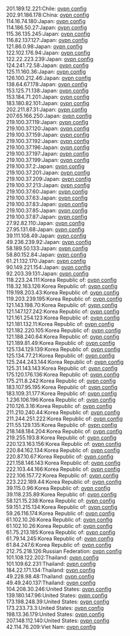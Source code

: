 201.189.12.221:Chile: [ovpn config](vpn/201_189_12_221.ovpn)  
202.91.186.178:China: [ovpn config](vpn/202_91_186_178.ovpn)  
114.16.74.180:Japan: [ovpn config](vpn/114_16_74_180.ovpn)  
114.186.50.27:Japan: [ovpn config](vpn/114_186_50_27.ovpn)  
115.36.135.245:Japan: [ovpn config](vpn/115_36_135_245.ovpn)  
116.82.137.127:Japan: [ovpn config](vpn/116_82_137_127.ovpn)  
121.86.0.98:Japan: [ovpn config](vpn/121_86_0_98.ovpn)  
122.102.176.94:Japan: [ovpn config](vpn/122_102_176_94.ovpn)  
122.22.223.239:Japan: [ovpn config](vpn/122_22_223_239.ovpn)  
124.241.72.58:Japan: [ovpn config](vpn/124_241_72_58.ovpn)  
125.11.160.36:Japan: [ovpn config](vpn/125_11_160_36.ovpn)  
126.100.212.46:Japan: [ovpn config](vpn/126_100_212_46.ovpn)  
138.64.67.178:Japan: [ovpn config](vpn/138_64_67_178.ovpn)  
153.125.71.138:Japan: [ovpn config](vpn/153_125_71_138.ovpn)  
153.184.71.201:Japan: [ovpn config](vpn/153_184_71_201.ovpn)  
183.180.82.101:Japan: [ovpn config](vpn/183_180_82_101.ovpn)  
202.211.87.31:Japan: [ovpn config](vpn/202_211_87_31.ovpn)  
207.65.166.250:Japan: [ovpn config](vpn/207_65_166_250.ovpn)  
219.100.37.119:Japan: [ovpn config](vpn/219_100_37_119.ovpn)  
219.100.37.120:Japan: [ovpn config](vpn/219_100_37_120.ovpn)  
219.100.37.159:Japan: [ovpn config](vpn/219_100_37_159.ovpn)  
219.100.37.192:Japan: [ovpn config](vpn/219_100_37_192.ovpn)  
219.100.37.196:Japan: [ovpn config](vpn/219_100_37_196.ovpn)  
219.100.37.197:Japan: [ovpn config](vpn/219_100_37_197.ovpn)  
219.100.37.199:Japan: [ovpn config](vpn/219_100_37_199.ovpn)  
219.100.37.2:Japan: [ovpn config](vpn/219_100_37_2.ovpn)  
219.100.37.201:Japan: [ovpn config](vpn/219_100_37_201.ovpn)  
219.100.37.209:Japan: [ovpn config](vpn/219_100_37_209.ovpn)  
219.100.37.213:Japan: [ovpn config](vpn/219_100_37_213.ovpn)  
219.100.37.60:Japan: [ovpn config](vpn/219_100_37_60.ovpn)  
219.100.37.63:Japan: [ovpn config](vpn/219_100_37_63.ovpn)  
219.100.37.83:Japan: [ovpn config](vpn/219_100_37_83.ovpn)  
219.100.37.85:Japan: [ovpn config](vpn/219_100_37_85.ovpn)  
219.100.37.87:Japan: [ovpn config](vpn/219_100_37_87.ovpn)  
27.92.82.110:Japan: [ovpn config](vpn/27_92_82_110.ovpn)  
27.95.131.68:Japan: [ovpn config](vpn/27_95_131_68.ovpn)  
39.111.108.49:Japan: [ovpn config](vpn/39_111_108_49.ovpn)  
49.236.239.92:Japan: [ovpn config](vpn/49_236_239_92.ovpn)  
58.189.50.133:Japan: [ovpn config](vpn/58_189_50_133.ovpn)  
58.80.152.84:Japan: [ovpn config](vpn/58_80_152_84.ovpn)  
61.21.132.170:Japan: [ovpn config](vpn/61_21_132_170.ovpn)  
90.149.221.154:Japan: [ovpn config](vpn/90_149_221_154.ovpn)  
92.203.39.131:Japan: [ovpn config](vpn/92_203_39_131.ovpn)  
118.223.24.111:Korea Republic of: [ovpn config](vpn/118_223_24_111.ovpn)  
118.32.163.126:Korea Republic of: [ovpn config](vpn/118_32_163_126.ovpn)  
119.198.203.43:Korea Republic of: [ovpn config](vpn/119_198_203_43.ovpn)  
119.203.239.195:Korea Republic of: [ovpn config](vpn/119_203_239_195.ovpn)  
121.143.198.70:Korea Republic of: [ovpn config](vpn/121_143_198_70.ovpn)  
121.147.127.242:Korea Republic of: [ovpn config](vpn/121_147_127_242.ovpn)  
121.161.254.123:Korea Republic of: [ovpn config](vpn/121_161_254_123.ovpn)  
121.181.132.11:Korea Republic of: [ovpn config](vpn/121_181_132_11.ovpn)  
121.182.220.105:Korea Republic of: [ovpn config](vpn/121_182_220_105.ovpn)  
121.188.240.64:Korea Republic of: [ovpn config](vpn/121_188_240_64.ovpn)  
121.189.81.49:Korea Republic of: [ovpn config](vpn/121_189_81_49.ovpn)  
125.134.129.139:Korea Republic of: [ovpn config](vpn/125_134_129_139.ovpn)  
125.134.77.21:Korea Republic of: [ovpn config](vpn/125_134_77_21.ovpn)  
125.244.243.144:Korea Republic of: [ovpn config](vpn/125_244_243_144.ovpn)  
125.31.143.143:Korea Republic of: [ovpn config](vpn/125_31_143_143.ovpn)  
175.120.176.136:Korea Republic of: [ovpn config](vpn/175_120_176_136.ovpn)  
175.211.8.242:Korea Republic of: [ovpn config](vpn/175_211_8_242.ovpn)  
183.107.95.195:Korea Republic of: [ovpn config](vpn/183_107_95_195.ovpn)  
183.109.31.177:Korea Republic of: [ovpn config](vpn/183_109_31_177.ovpn)  
1.236.106.196:Korea Republic of: [ovpn config](vpn/1_236_106_196.ovpn)  
210.126.3.16:Korea Republic of: [ovpn config](vpn/210_126_3_16.ovpn)  
211.210.240.44:Korea Republic of: [ovpn config](vpn/211_210_240_44.ovpn)  
211.244.251.222:Korea Republic of: [ovpn config](vpn/211_244_251_222.ovpn)  
211.55.129.135:Korea Republic of: [ovpn config](vpn/211_55_129_135.ovpn)  
218.148.184.204:Korea Republic of: [ovpn config](vpn/218_148_184_204.ovpn)  
219.255.193.8:Korea Republic of: [ovpn config](vpn/219_255_193_8.ovpn)  
220.123.163.156:Korea Republic of: [ovpn config](vpn/220_123_163_156.ovpn)  
220.84.162.134:Korea Republic of: [ovpn config](vpn/220_84_162_134.ovpn)  
220.87.10.67:Korea Republic of: [ovpn config](vpn/220_87_10_67.ovpn)  
221.158.146.143:Korea Republic of: [ovpn config](vpn/221_158_146_143.ovpn)  
222.103.44.166:Korea Republic of: [ovpn config](vpn/222_103_44_166.ovpn)  
222.106.157.72:Korea Republic of: [ovpn config](vpn/222_106_157_72.ovpn)  
223.222.189.44:Korea Republic of: [ovpn config](vpn/223_222_189_44.ovpn)  
39.115.0.96:Korea Republic of: [ovpn config](vpn/39_115_0_96.ovpn)  
39.118.235.89:Korea Republic of: [ovpn config](vpn/39_118_235_89.ovpn)  
58.121.15.238:Korea Republic of: [ovpn config](vpn/58_121_15_238.ovpn)  
59.151.215.134:Korea Republic of: [ovpn config](vpn/59_151_215_134.ovpn)  
59.26.116.174:Korea Republic of: [ovpn config](vpn/59_26_116_174.ovpn)  
61.102.10.26:Korea Republic of: [ovpn config](vpn/61_102_10_26.ovpn)  
61.102.10.26:Korea Republic of: [ovpn config](vpn/61_102_10_26.ovpn)  
61.75.213.185:Korea Republic of: [ovpn config](vpn/61_75_213_185.ovpn)  
61.79.14.245:Korea Republic of: [ovpn config](vpn/61_79_14_245.ovpn)  
61.84.247.6:Korea Republic of: [ovpn config](vpn/61_84_247_6.ovpn)  
212.75.218.126:Russian Federation: [ovpn config](vpn/212_75_218_126.ovpn)  
101.108.122.202:Thailand: [ovpn config](vpn/101_108_122_202.ovpn)  
101.109.62.231:Thailand: [ovpn config](vpn/101_109_62_231.ovpn)  
184.22.171.134:Thailand: [ovpn config](vpn/184_22_171_134.ovpn)  
49.228.98.48:Thailand: [ovpn config](vpn/49_228_98_48.ovpn)  
49.49.240.137:Thailand: [ovpn config](vpn/49_49_240_137.ovpn)  
104.208.30.246:United States: [ovpn config](vpn/104_208_30_246.ovpn)  
139.180.147.96:United States: [ovpn config](vpn/139_180_147_96.ovpn)  
173.198.248.39:United States: [ovpn config](vpn/173_198_248_39.ovpn)  
173.233.73.3:United States: [ovpn config](vpn/173_233_73_3.ovpn)  
198.13.36.179:United States: [ovpn config](vpn/198_13_36_179.ovpn)  
207.148.112.140:United States: [ovpn config](vpn/207_148_112_140.ovpn)  
42.114.76.209:Viet Nam: [ovpn config](vpn/42_114_76_209.ovpn)  
